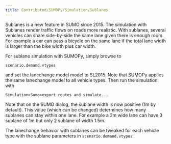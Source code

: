 ```yaml
---
title: Contributed/SUMOPy/Simulation/Sublanes
---
```


Sublanes is a new feature in SUMO since 2015. The simulation with
Sublanes render traffic flows on roads more realistic. With sublanes,
several vehicles can share side-by-side the same lane given there is
enough room. For example a car can pass a bicycle on the same lane if
the total lane width is larger than the bike width plus car width.

For sublane simulation with SUMOPy, simply browse to

```
scenario.demand.vtypes
```

and set the lanechange model model to SL2015. Note that SUMOPy applies
the same lanechange model to all vehicle types. Then run the simulation
with

```
Simulation>Sumo>export routes and simulate...
```

Note that on the SUMO dialog, the sublane width is now positive (1m by
default). This value (which can be changed) determines how many sublanes
can stay within one lane. For example a 3m wide lane can have 3 sublane
of 1m but only 2 sublane of width 1.5m.

The lanechange behavior with sublanes can be tweaked for each vehicle
type with the sublane parameters in `scenario.demand.vtypes`.